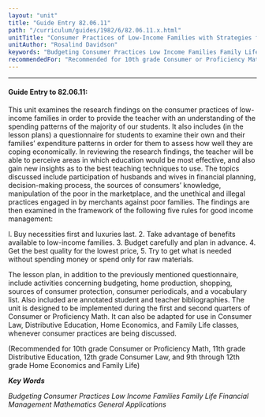 ```yaml
---
layout: "unit"
title: "Guide Entry 82.06.11"
path: "/curriculum/guides/1982/6/82.06.11.x.html"
unitTitle: "Consumer Practices of Low-Income Families with Strategies for Improved Financial Management"
unitAuthor: "Rosalind Davidson"
keywords: "Budgeting Consumer Practices Low Income Families Family Life Financial Management Mathematics General Applications"
recommendedFor: "Recommended for 10th grade Consumer or Proficiency Math, 11th grade Distributive Education, 12th grade Consumer Law, and 9th through 12th grade Home Economics and Family Life"
---
```

<body>
<hr/>
<h4>
Guide Entry to 82.06.11:
</h4>
This unit examines the research findings on the consumer practices of low-income families in order to provide the teacher with an understanding of the spending patterns of the majority of our students.  It also includes (in the lesson plans) a questionnaire for students to examine their own and their families’ expenditure patterns in order for them to assess how well they are coping economically.  In reviewing the research findings, the teacher will be able to perceive areas in which education would be most effective, and also gain new insights as to the best teaching techniques to use.  The topics discussed include participation of husbands and wives in financial planning, decision-making process, the sources of consumers’ knowledge, manipulation of the poor in the marketplace, and the unethical and illegal practices engaged in by merchants against poor families.  The findings are then examined in the framework of the following five rules for good income management:
<p>
l.  Buy necessities first and luxuries last. 2.  Take advantage of benefits available to low-income families. 3.  Budget carefully and plan in advance. 4.  Get the best quality for the lowest price, 5.  Try to get what is needed without spending money or spend only for raw materials.
</p>
<p>
The lesson plan, in addition to the previously mentioned questionnaire, include activities concerning budgeting, home production, shopping, sources of consumer protection, consumer periodicals, and a vocabulary list.  Also included are annotated student and teacher bibliographies.  The unit is designed to be implemented during the first and second quarters of Consumer or Proficiency Math.  It can also be adapted for use in Consumer Law, Distributive Education, Home Economics, and Family Life classes, whenever consumer practices are being discussed.
</p>
<p>
(Recommended for 10th grade Consumer or Proficiency Math, 11th grade Distributive Education, 12th grade Consumer Law, and 9th through 12th grade Home Economics and Family Life)
</p>
<p>
<b>
<i>
Key Words
</i>
</b>
<br/>
</p>
<p>
<i>
Budgeting Consumer Practices Low Income Families Family Life Financial Management Mathematics General Applications
</i>
</p>
</body>